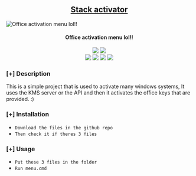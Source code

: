 <h2 align="center"><u>Stack activator </u></h2>

![Office activation menu lol!!](https://mspoweruser.com/wp-content/uploads/2019/06/Windows-Terminal-Logo.jpg)
<h4 align="center"> Office activation menu lol!! </h4>

<p align="center">
    <img src="https://img.shields.io/github/license/Pheanoukma /Stack-activator?style=for-the-badge&color=blue">
    <img src="https://img.shields.io/github/issues/Pheanoukma /Stack-activator?style=for-the-badge&color=red">
<br>
    <img src="https://img.shields.io/badge/Author-Ph-magenta?style=flat-square">
    <img src="https://img.shields.io/badge/Open%20Source-yes-orange?style=flat-square">
    <img src="https://img.shields.io/badge/Maintained-Yes-cyan?style=flat-square">
    <img src="https://img.shields.io/badge/Written%20In-Batch-blue?style=flat-square">
</p>

### [+] Description
This is a simple project that is used to activate many windows systems, It uses the KMS server or the API and then it activates the office keys that are provided. :)

### [+] Installation
 - `Download the files in the github repo`
 - `Then check it if theres 3 files`

### [+] Usage
 - `Put these 3 files in the folder`
 - `Run menu.cmd`


